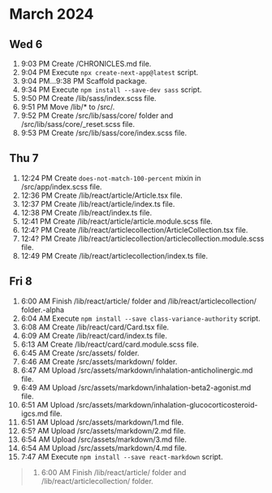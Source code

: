 # March 2024


## Wed 6


1. 9:03 PM Create /CHRONICLES.md file.
1. 9:04 PM Execute `npx create-next-app@latest` script.
1. 9:04 PM...9:38 PM Scaffold package.
1. 9:34 PM Execute `npm install --save-dev sass` script.
1. 9:50 PM Create /lib/sass/index.scss file.
1. 9:51 PM Move /lib/* to /src/.
1. 9:52 PM Create /src/lib/sass/core/ folder and
	/src/lib/sass/core/_reset.scss file.
1. 9:53 PM Create /src/lib/sass/core/index.scss file.

## Thu 7


1. 12:24 PM Create `does-not-match-100-percent` mixin in /src/app/index.scss file.
1. 12:36 PM Create /lib/react/article/Article.tsx file.
1. 12:37 PM Create /lib/react/article/index.ts file.
1. 12:38 PM Create /lib/react/index.ts file.
1. 12:41 PM Create /lib/react/article/article.module.scss file.
1. 12:4? PM Create /lib/react/articlecollection/ArticleCollection.tsx file.
1. 12:4? PM Create /lib/react/articlecollection/articlecollection.module.scss file.
1. 12:49 PM Create /lib/react/articlecollection/index.ts file.

## Fri 8


1. 6:00 AM Finish /lib/react/article/ folder and
	/lib/react/articlecollection/ folder.-alpha
1. 6:04 AM Execute `npm install --save class-variance-authority` script.
1. 6:08 AM Create /lib/react/card/Card.tsx file.
1. 6:09 AM Create /lib/react/card/index.ts file.
1. 6:13 AM Create /lib/react/card/card.module.scss file.
1. 6:45 AM Create /src/assets/ folder.
1. 6:46 AM Create /src/assets/markdown/ folder.
1. 6:47 AM Upload /src/assets/markdown/inhalation-anticholinergic.md file.
1. 6:49 AM Upload /src/assets/markdown/inhalation-beta2-agonist.md file.
1. 6:51 AM Upload /src/assets/markdown/inhalation-glucocorticosteroid-igcs.md file.
1. 6:51 AM Upload /src/assets/markdown/1.md file.
1. 6:5? AM Upload /src/assets/markdown/2.md file.
1. 6:54 AM Upload /src/assets/markdown/3.md file.
1. 6:54 AM Upload /src/assets/markdown/4.md file.
1. 7:47 AM Execute `npm install --save react-markdown` script.

> 1. 6:00 AM Finish /lib/react/article/ folder and
>	/lib/react/articlecollection/ folder.
